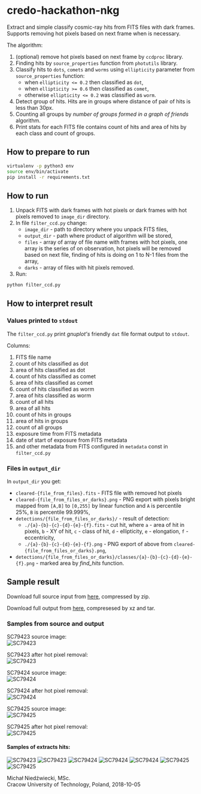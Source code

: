 # credo-hackathon-nkg

Extract and simple classify cosmic-ray hits from FITS files with dark frames. Supports removing hot pixels
based on next frame when is necessary.

The algorithm:
1. (optional) remove hot pixels based on next frame by `ccdproc` library.
2. Finding hits by `source_properties` function from `photutils` library.
3. Classify hits to `dots`, `comets` and `worms` using `ellipticity` parameter from `source_properties` function:
   *  when `ellipticity <= 0.2` then classified as `dot`,
   *  when `ellipticity >= 0.6` then classified as `comet`,
   *  otherwise `ellipticity <= 0.2` was classified as `worm`.
4. Detect group of hits. Hits are in groups where distance of pair of hits is less than 30px.
5. Counting all groups by *number of groups formed in a graph of friends* algorithm.
6. Print stats for each FITS file contains count of hits and area of hits by each class
and count of groups.

## How to prepare to run

```bash
virtualenv -p python3 env
source env/bin/activate
pip install -r requirements.txt
```

## How to run

1. Unpack FITS with dark frames with hot pixels or dark frames with hot pixels
removed to `image_dir` directory.
2. In file `filter_ccd.py` change:
   * `image_dir` - path to directory where you unpack FITS files,
   * `output_dir` - path where product of algorithm will be stored,
   * `files` - array of array of file name with frames with hot pixels,
   one array is the series of on observation, hot pixels will be removed
   based on next file, finding of hits is doing on 1 to N-1 files from the array,
   * `darks` - array of files with hit pixels removed.
3. Run: 
```bash
python filter_ccd.py
```

## How to interpret result

### Values printed to `stdout`
The `filter_ccd.py` print *gnuplot's* friendly `dat` file format output to `stdout`.

Columns:
1. FITS file name
2. count of hits classified as dot
3. area of hits classified as dot
4. count of hits classified as comet
5. area of hits classified as comet
6. count of hits classified as worm
7. area of hits classified as worm
8. count of all hits
9. area of all hits
10. count of hits in groups
11. area of hits in groups
12. count of all groups
13. exposure time from FITS metadata
14. date of start of exposure from FITS metadata
15. and other metadata from FITS configured in `metadata` const in `filter_ccd.py` 

### Files in `output_dir` 
In `output_dir` you get:
* `cleared-{file_from_files}.fits` - FITS file with removed hot pixels
* `cleared-{file_from_files_or_darks}.png` - PNG export with pixels bright mapped from
`[A,B]` to `[0,255]` by linear function and `A` is percentile 25%, `B` is percentile 99.999%,
* `detections/{file_from_files_or_darks}/` - result of detection:
   *  `./{a}-{b}-{c}-{d}-{e}-{f}.fits` - cut hit, where
   `a` - area of hit in pixels,
   `b` - XY of hit,
   `c` - class of hit,
   `d` - ellipticity,
   `e` - elongation,
   `f` - eccentricity,
   * `./{a}-{b}-{c}-{d}-{e}-{f}.png` - PNG export of above from `cleared-{file_from_files_or_darks}.png`,
* `detections/{file_from_files_or_darks}/classes/{a}-{b}-{c}-{d}-{e}-{f}.png` - marked area by *find_hits* function.

## Sample result

Download full source input from [here](http://mars.iti.pk.edu.pl/~nkg/credo/hackathon/Dark_frames-20181003T144152Z-001.zip), compressed by zip.

Download full output from [here](http://mars.iti.pk.edu.pl/~nkg/credo/hackathon/credo.tar.xz), compresesed by xz and tar.

### Samples from source and output

SC79423 source image:\
![SC79423](samples/source/SC79423.png)

SC79423 after hot pixel removal:\
![SC79423](samples/output/cleared-S78423.png)


SC79424 source image:\
![SC79424](samples/source/SC79424.png)

SC79424 after hot pixel removal:\
![SC79424](samples/output/cleared-S78424.png)


SC79425 source image:\
![SC79425](samples/source/SC79425.png)

SC79425 after hot pixel removal:\
![SC79425](samples/output/cleared-S78425.png)


#### Samples of extracts hits:
![SC79423](samples/output/S78423-hit1.png)
![SC79423](samples/output/S78423-hit2.png)
![SC79424](samples/output/S78424-hit1.png)
![SC79424](samples/output/S78424-hit2.png)
![SC79424](samples/output/S78424-hit3.png)
![SC79425](samples/output/S78425-hit1.png)
![SC79425](samples/output/S78425-hit2.png)

Michał Niedźwiecki, MSc.\
Cracow University of Technology, Poland, 2018-10-05
